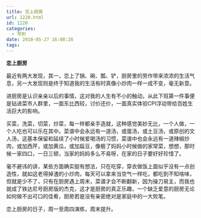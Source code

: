 ```yaml
---
title: 恋上厨房
url: 1220.html
id: 1220
categories:
  - 写到
date: 2010-05-27 16:08:28
tags:
---
```


**恋上厨房**

  
最近有两大发现，其一，恋上了锅、碗、瓢、铲，厨房里的劳作带来浓浓的生活气息，另一大发现则是终于知道我的生活有时真像小炒肉一样一成不变，毫无新意。  
  
进厨房是认识亲亲以后的事情，这对我的人生有不小的触动，从此下班第一件事便是钻进菜市人群里，一面东比西较，讨价还价，一面真实体验CPI浮动带给百姓生活巨大的影响。  
  
买菜，洗菜，切菜，炒菜，每一样都亲手造就，这种感觉美妙无比，一个人做，一个人吃也可以乐在其中。菜谱中会永远有一道汤，或蛋汤，或土豆汤，或原创的文人汤，这基本保留和延续了小时候爱喝汤的习惯，菜谱中也会永远有一道辣椒炒肉，或加西芹，或加黄瓜，或加扁豆，像极了妈妈小时候做的家常菜，想想，那时候一家四口，一日三顿，当家的妈妈多么不易呀，在家的日子要好好珍惜了。  
  
毫不避讳的讲，某些方面确实挺有想法，只在吃穿，穿衣做饭上面似乎没有一点创造性，就如这老得掉渣的小炒肉，每天可以拿来当空气一样吃，都吃到不知啥味，但就是少不了，只有在厨房遇上周末，菜谱才会不断翻新，因为操刀易主，而我也就成了铁达尼号厨房版的杰克，这才是厨房的真正乐趣，一个缺乏爱意的厨房无论如何做不出可口的佳肴，厨房若是没有亲密绝对是家庭中的一大败笔。  
  
恋上厨房的日子，周一至周四演练，周末提升。